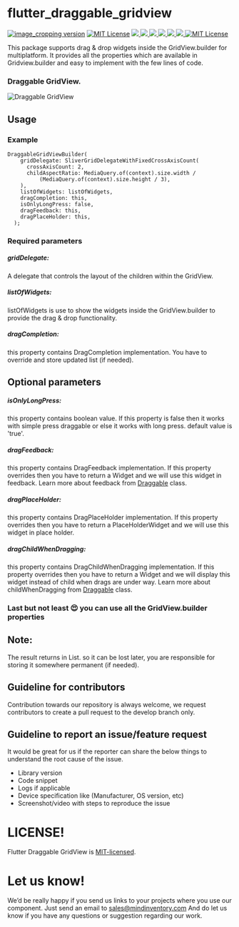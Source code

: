 # flutter_draggable_gridview


<a href="https://pub.dev/packages/image_cropping"><img src="https://img.shields.io/pub/v/image_cropping.svg?label=image_cropping" alt="image_cropping version"></a>
<a href="https://github.com/Mindinventory/flutter_draggable_gridview"><img src="https://img.shields.io/github/stars/Mindinventory/image_cropping?style=social" alt="MIT License"></a>
<a href="https://developer.android.com" style="pointer-events: stroke;" target="_blank">
<img src="https://img.shields.io/badge/platform-android-blue">
</a>
<a href="https://developer.apple.com/ios/" style="pointer-events: stroke;" target="_blank">
<img src="https://img.shields.io/badge/platform-iOS-blue">
</a>
<a href="" style="pointer-events: stroke;" target="_blank">
<img src="https://img.shields.io/badge/platform-Linux-blue">
</a>
<a href="" style="pointer-events: stroke;" target="_blank">
<img src="https://img.shields.io/badge/platform-Mac-blue">
</a>
<a href="" style="pointer-events: stroke;" target="_blank">
<img src="https://img.shields.io/badge/platform-web-blue">
</a>
<a href="" style="pointer-events: stroke;" target="_blank">
<img src="https://img.shields.io/badge/platform-Windows-blue">
</a>
<a href="https://opensource.org/licenses/MIT"><img src="https://img.shields.io/badge/license-MIT-purple.svg" alt="MIT License"></a>

This package supports drag & drop widgets inside the GridView.builder for multiplatform. It provides all the properties which are available in Gridview.builder and easy to implement with the few lines of code.


### Draggable GridView.
![Draggable GridView](https://github.com/Mindinventory/image_cropping/blob/master/assets/image_plugin_1.gif)


## Usage

### Example
    DraggableGridViewBuilder(
        gridDelegate: SliverGridDelegateWithFixedCrossAxisCount(
          crossAxisCount: 2,
          childAspectRatio: MediaQuery.of(context).size.width /
              (MediaQuery.of(context).size.height / 3),
        ),
        listOfWidgets: listOfWidgets,
        dragCompletion: this,
        isOnlyLongPress: false,
        dragFeedback: this,
        dragPlaceHolder: this,
      );

### Required parameters

##### gridDelegate:
A delegate that controls the layout of the children within the GridView.

##### listOfWidgets:
listOfWidgets is use to show the widgets inside the GridView.builder to provide the drag & drop functionality.

##### dragCompletion:
this property contains DragCompletion implementation. You have to override and store updated list (if needed).


## Optional parameters

##### isOnlyLongPress:
this property contains boolean value. If this property is false then it works with simple press draggable or else it works with long press. default value is 'true'. 

##### dragFeedback:
this property contains DragFeedback implementation. If this property overrides then you have to return a Widget and we will use this widget in feedback. Learn more about feedback from [Draggable](https://api.flutter.dev/flutter/widgets/Draggable-class.html#:~:text=Draggable%20class%20Null%20safety,user's%20finger%20across%20the%20screen) class. 

##### dragPlaceHolder:
this property contains DragPlaceHolder implementation. If this property overrides then you have to return a PlaceHolderWidget and we will use this widget in place holder. 

##### dragChildWhenDragging:
this property contains DragChildWhenDragging implementation. If this property overrides then you have to return a Widget and we will display this widget instead of child when drags are under way. Learn more about childWhenDragging from [Draggable](https://api.flutter.dev/flutter/widgets/Draggable-class.html#:~:text=Draggable%20class%20Null%20safety,user's%20finger%20across%20the%20screen) class.


### Last but not least :heart_eyes: you can use all the GridView.builder properties


## Note:
The result returns in List. so it can be lost later, you are responsible for storing it somewhere permanent (if needed).

## Guideline for contributors
Contribution towards our repository is always welcome, we request contributors to create a pull request to the develop branch only.

## Guideline to report an issue/feature request
It would be great for us if the reporter can share the below things to understand the root cause of the issue.
- Library version
- Code snippet
- Logs if applicable
- Device specification like (Manufacturer, OS version, etc)
- Screenshot/video with steps to reproduce the issue

# LICENSE!
Flutter Draggable GridView is [MIT-licensed](https://github.com/Mindinventory/flutter_draggable_gridview/blob/main/LICENSE "MIT-licensed").

# Let us know!
We’d be really happy if you send us links to your projects where you use our component. Just send an email to sales@mindinventory.com And do let us know if you have any questions or suggestion regarding our work.
